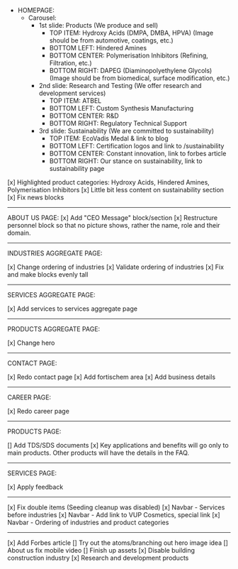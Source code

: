 - HOMEPAGE:
  - Carousel:
    - 1st slide: Products (We produce and sell)
      - TOP ITEM: Hydroxy Acids (DMPA, DMBA, HPVA) (Image should be from automotive, coatings, etc.)
      - BOTTOM LEFT: Hindered Amines
      - BOTTOM CENTER: Polymerisation Inhibitors (Refining, Filtration, etc.)
      - BOTTOM RIGHT: DAPEG (Diaminopolyethylene Glycols) (Image should be from biomedical, surface modification, etc.)
    - 2nd slide: Research and Testing (We offer research and development services)
      - TOP ITEM: ATBEL
      - BOTTOM LEFT: Custom Synthesis Manufacturing
      - BOTTOM CENTER: R&D
      - BOTTOM RIGHT: Regulatory Technical Support
    - 3rd slide: Sustainability (We are committed to sustainability)
      - TOP ITEM: EcoVadis Medal & link to blog
      - BOTTOM LEFT: Certification logos and link to /sustainability
      - BOTTOM CENTER: Constant innovation, link to forbes article
      - BOTTOM RIGHT: Our stance on sustainability, link to sustainability page

[x] Highlighted product categories: Hydroxy Acids, Hindered Amines, Polymerisation Inhibitors
[x] Little bit less content on sustainability section
[x] Fix news blocks

---

ABOUT US PAGE:
[x] Add "CEO Message" block/section
[x] Restructure personnel block so that no picture shows, rather the name, role and their domain.

---

INDUSTRIES AGGREGATE PAGE:

[x] Change ordering of industries
[x] Validate ordering of industries
[x] Fix and make blocks evenly tall

---

SERVICES AGGREGATE PAGE:

[x] Add services to services aggregate page

---

PRODUCTS AGGREGATE PAGE:

[x] Change hero

---

CONTACT PAGE:

[x] Redo contact page
[x] Add fortischem area
[x] Add business details

---

CAREER PAGE:

[x] Redo career page

---

PRODUCTS PAGE:

[] Add TDS/SDS documents
[x] Key applications and benefits will go only to main products. Other products will have the details in the FAQ.

---

SERVICES PAGE:

[x] Apply feedback

---

[x] Fix double items (Seeding cleanup was disabled)
[x] Navbar - Services before industries
[x] Navbar - Add link to VUP Cosmetics, special link
[x] Navbar - Ordering of industries and product categories

---

[x] Add Forbes article
[] Try out the atoms/branching out hero image idea
[] About us fix mobile video
[] Finish up assets
[x] Disable building construction industry
[x] Research and development products
